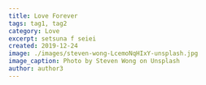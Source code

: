 ```yaml
---
title: Love Forever
tags: tag1, tag2
category: Love
excerpt: setsuna f seiei
created: 2019-12-24
image: ./images/steven-wong-LcemoNqHIxY-unsplash.jpg
image_caption: Photo by Steven Wong on Unsplash
author: author3
---
```

